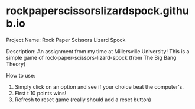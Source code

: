 # rockpaperscissorslizardspock.github.io
Project Name: Rock Paper Scissors Lizard Spock

Description: An assignment from my time at Millersville University! 
This is a simple game of rock-paper-scissors-lizard-spock (from The Big Bang Theory)

How to use: 
1. Simply click on an option and see if your choice beat the computer's.
2. First t 10 points wins!
3. Refresh to reset game (really should add a reset button)
	